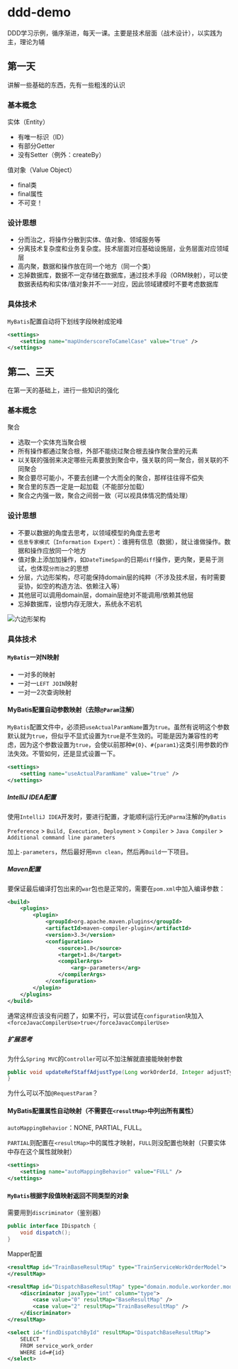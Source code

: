 # ddd-demo

DDD学习示例，循序渐进，每天一课。主要是技术层面（战术设计），以实践为主，理论为辅

## 第一天

讲解一些基础的东西，先有一些粗浅的认识

### 基本概念

实体（Entity）

* 有唯一标识（ID）
* 有部分Getter
* 没有Setter（例外：createBy）

值对象（Value Object）

* final类
* final属性
* 不可变！

### 设计思想

* 分而治之，将操作分散到实体、值对象、领域服务等
* 分离技术复杂度和业务复杂度。技术层面对应基础设施层，业务层面对应领域层
* 高内聚，数据和操作放在同一个地方（同一个类）
* 忘掉数据库，数据不一定存储在数据库，通过技术手段（ORM映射），可以使数据表结构和实体/值对象并不一一对应，因此领域建模时不要考虑数据库

### 具体技术

`MyBatis`配置自动将下划线字段映射成驼峰

```xml
<settings>
    <setting name="mapUnderscoreToCamelCase" value="true" />
</settings>
```

## 第二、三天

在第一天的基础上，进行一些知识的强化

### 基本概念

聚合

* 选取一个实体充当聚合根
* 所有操作都通过聚合根，外部不能绕过聚合根去操作聚合里的元素
* 以关联的强弱来决定哪些元素要放到聚合中，强关联的同一聚合，弱关联的不同聚合
* 聚合要尽可能小，不要去创建一个大而全的聚合，那样往往得不偿失
* 聚合里的东西一定是一起加载（不能部分加载）
* 聚合之内强一致，聚合之间弱一致（可以视具体情况酌情处理）

### 设计思想

* 不要以数据的角度去思考，以领域模型的角度去思考
* `信息专家模式`（`Information Expert`）：谁拥有信息（数据），就让谁做操作。数据和操作应放同一个地方
* 值对象上添加加操作，如`DateTimeSpan`的日期`diff`操作，更内聚，更易于测试，也体现`分而治之`的思想
* 分层，六边形架构，尽可能保持domain层的纯粹（不涉及技术层，有时需要妥协，如空的构造方法、依赖注入等）
* 其他层可以调用domain层，domain层绝对不能调用/依赖其他层
* 忘掉数据库，设想内存无限大，系统永不宕机

![六边形架构](http://zhangyi.xyz/handling-complex-by-ddd/03.jpg)

### 具体技术

#### `MyBatis`一对N映射

* 一对多的映射
* 一对一`LEFT JOIN`映射
* 一对一2次查询映射


#### MyBatis配置自动参数映射（去除`@Param`注解）

`MyBatis`配置文件中，必须把`useActualParamName`置为`true`。虽然有说明这个参数默认就为`true`，但似乎不显式设置为`true`是不生效的。可能是因为兼容性的考虑，因为这个参数设置为`true`，会使以前那种`#{0}`、`#{param1}`这类引用参数的作法失效。不管如何，还是显式设置一下。

```xml
<settings>
    <setting name="useActualParamName" value="true" />
</settings>
```

##### IntelliJ IDEA配置

使用`IntelliJ IDEA`开发时，要进行配置，才能顺利运行无`@Parma`注解的`MyBatis`

`Preference` > `Build, Execution, Deployment` > `Compiler` > `Java Compiler` > `Additional command line parameters`

加上`-parameters`，然后最好用`mvn clean`，然后再`Build`一下项目。

##### Maven配置

要保证最后编译打包出来的`war`包也是正常的，需要在`pom.xml`中加入编译参数：

```xml
<build>
    <plugins>
        <plugin>
            <groupId>org.apache.maven.plugins</groupId>
            <artifactId>maven-compiler-plugin</artifactId>
            <version>3.3</version>
            <configuration>
                <source>1.8</source>
                <target>1.8</target>
                <compilerArgs>
                    <arg>-parameters</arg>
                </compilerArgs>
            </configuration>
        </plugin>
    </plugins>
</build>
```

通常这样应该没有问题了，如果不行，可以尝试在`configuration`块加入
`<forceJavacCompilerUse>true</forceJavacCompilerUse>`

##### 扩展思考

为什么`Spring MVC`的`Controller`可以不加注解就直接能映射参数

```java
public void updateRefStaffAdjustType(Long workOrderId, Integer adjustType,HttpServletResponse response) {
}
```

为什么可以不加`@RequestParam`？

#### MyBatis配置属性自动映射（不需要在`<resultMap>`中列出所有属性）

`autoMappingBehavior`：NONE, PARTIAL, FULL。

`PARTIAL`则配置在`<resultMap>`中的属性才映射，`FULL`则没配置也映射（只要实体中存在这个属性就映射）

```xml
<settings>
    <setting name="autoMappingBehavior" value="FULL" />
</settings>
```

#### `MyBatis`根据字段值映射返回不同类型的对象

需要用到`discriminator`（鉴别器）

```java
public interface IDispatch {
	void dispatch();
}
```

Mapper配置

```xml
<resultMap id="TrainBaseResultMap" type="TrainServiceWorkOrderModel">
</resultMap>

<resultMap id="DispatchBaseResultMap" type="domain.module.workorder.model.IDispatch">
    <discriminator javaType="int" column="type">
        <case value="0" resultMap="BaseResultMap" />
        <case value="2" resultMap="TrainBaseResultMap" />
    </discriminator>
</resultMap>

<select id="findDispatchById" resultMap="DispatchBaseResultMap">
    SELECT *
    FROM service_work_order
    WHERE id=#{id}
</select>
```
